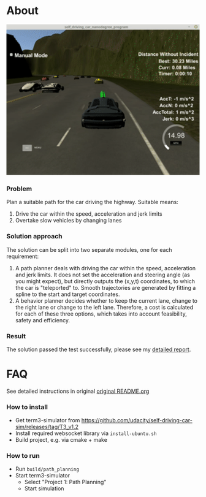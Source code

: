 # About

<img src="output.gif" width="600">

### Problem

Plan a suitable path for the car driving the highway. Suitable means:

1. Drive the car within the speed, acceleration and jerk limits
2. Overtake slow vehicles by changing lanes

### Solution approach

The solution can be split into two separate modules, one for each requirement:

1. A path planner deals with driving the car within the speed, acceleration and jerk limits. It does not set the acceleration and steering angle (as you might expect), but directly outputs the (x,y,t) coordinates, to which the car is "teleported" to. Smooth trajectories are generated by fitting a spline to the start and target coordinates.
2. A behavior planner decides whether to keep the current lane, change to the right lane or change to the left lane. Therefore, a cost is calculated for each of these three options, which takes into account feasibility, safety and efficiency.

### Result

The solution passed the test successfully, please see my [detailed report](report.md).

# FAQ

See detailed instructions in original [original README.org](README_org.md)

### How to install

- Get term3-simulator from https://github.com/udacity/self-driving-car-sim/releases/tag/T3_v1.2
- Install required websocket library via `install-ubuntu.sh`
- Build project, e.g. via cmake + make

### How to run

- Run `build/path_planning`
- Start term3-simulator
  - Select "Project 1: Path Planning"
  - Start simulation